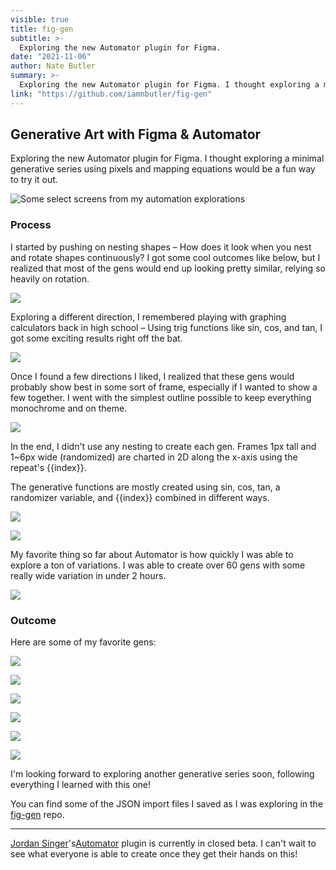 ```yaml
---
visible: true
title: fig-gen
subtitle: >-
  Exploring the new Automator plugin for Figma.
date: "2021-11-06"
author: Nate Butler
summary: >-
  Exploring the new Automator plugin for Figma. I thought exploring a minimal generative series using pixels and mapping equations would be a fun way to try it out.
link: "https://github.com/iamnbutler/fig-gen"
---
```


## Generative Art with Figma & Automator

Exploring the new Automator plugin for Figma. I thought exploring a minimal generative series using pixels and mapping equations would be a fun way to try it out.

![Some select screens from my automation explorations](https://res.cloudinary.com/read-cv/image/upload/c_limit,h_2048,w_2048/v1/1/pages/506jO5gdgrYj3cUmt3ShGTp65ag2/amkK5itPyDCD8tu6ewsn/341209bd-9ffd-445e-89ac-2fc7da4ff75b.png?_a=ATAABAA0)

### Process

I started by pushing on nesting shapes – How does it look when you nest and rotate shapes continuously? I got some cool outcomes like below, but I realized that most of the gens would end up looking pretty similar, relying so heavily on rotation.

![](https://res.cloudinary.com/read-cv/image/upload/c_limit,h_2048,w_2048/v1/1/pages/506jO5gdgrYj3cUmt3ShGTp65ag2/amkK5itPyDCD8tu6ewsn/b73b6629-fddf-4034-8285-bd96ec06b148.png?_a=ATAABAA0)

Exploring a different direction, I remembered playing with graphing calculators back in high school – Using trig functions like sin, cos, and tan, I got some exciting results right off the bat.

![](https://res.cloudinary.com/read-cv/image/upload/c_limit,h_2048,w_2048/v1/1/pages/506jO5gdgrYj3cUmt3ShGTp65ag2/amkK5itPyDCD8tu6ewsn/e07de2b4-907a-4ec9-9861-e60886b81541.png?_a=ATAABAA0)

Once I found a few directions I liked, I realized that these gens would probably show best in some sort of frame, especially if I wanted to show a few together. I went with the simplest outline possible to keep everything monochrome and on theme.

![](https://res.cloudinary.com/read-cv/image/upload/c_limit,h_2048,w_2048/v1/1/pages/506jO5gdgrYj3cUmt3ShGTp65ag2/amkK5itPyDCD8tu6ewsn/f83f9955-29c9-4b3a-8fa8-4d49990bfc64.png?_a=ATAABAA0)

In the end, I didn't use any nesting to create each gen. Frames 1px tall and 1~6px wide (randomized) are charted in 2D along the x-axis using the repeat's {{index}}.

The generative functions are mostly created using sin, cos, tan, a randomizer variable, and {{index}} combined in different ways.

![](https://res.cloudinary.com/read-cv/image/upload/c_limit,h_2048,w_2048/v1/1/pages/506jO5gdgrYj3cUmt3ShGTp65ag2/amkK5itPyDCD8tu6ewsn/ef1088f2-cfed-41bf-81dd-4f3720d55f90.png?_a=ATAABAA0)

![](https://res.cloudinary.com/read-cv/image/upload/c_limit,h_2048,w_2048/v1/1/pages/506jO5gdgrYj3cUmt3ShGTp65ag2/amkK5itPyDCD8tu6ewsn/3f4b9e7c-735d-4269-92d0-a45aa1ff6398.png?_a=ATAABAA0)

My favorite thing so far about Automator is how quickly I was able to explore a ton of variations. I was able to create over 60 gens with some really wide variation in under 2 hours.

![](https://res.cloudinary.com/read-cv/image/upload/c_limit,h_2048,w_2048/v1/1/pages/506jO5gdgrYj3cUmt3ShGTp65ag2/amkK5itPyDCD8tu6ewsn/26e8dde3-280a-4e3a-88a3-c8c7aa885910.png?_a=ATAABAA0)

### Outcome

Here are some of my favorite gens:

![](https://res.cloudinary.com/read-cv/image/upload/c_limit,h_2048,w_2048/v1/1/pages/506jO5gdgrYj3cUmt3ShGTp65ag2/amkK5itPyDCD8tu6ewsn/a6f19515-0662-4568-a055-2fd8c6a4ba8b.png?_a=ATAABAA0)

![](https://res.cloudinary.com/read-cv/image/upload/c_limit,h_2048,w_2048/v1/1/pages/506jO5gdgrYj3cUmt3ShGTp65ag2/amkK5itPyDCD8tu6ewsn/7f80dc0f-4214-4cab-8898-e35a7a20f2e7.png?_a=ATAABAA0)

![](https://res.cloudinary.com/read-cv/image/upload/c_limit,h_2048,w_2048/v1/1/pages/506jO5gdgrYj3cUmt3ShGTp65ag2/amkK5itPyDCD8tu6ewsn/7886a82d-c8b7-47a5-98fa-10cb860f1b14.png?_a=ATAABAA0)

![](https://res.cloudinary.com/read-cv/image/upload/c_limit,h_2048,w_2048/v1/1/pages/506jO5gdgrYj3cUmt3ShGTp65ag2/amkK5itPyDCD8tu6ewsn/07c37999-cf3c-4022-8a04-b3aa0e3740bd.png?_a=ATAABAA0)

![](https://res.cloudinary.com/read-cv/image/upload/c_limit,h_2048,w_2048/v1/1/pages/506jO5gdgrYj3cUmt3ShGTp65ag2/amkK5itPyDCD8tu6ewsn/ce2dc427-4813-4454-b56a-42f432ef608f.png?_a=ATAABAA0)

![](https://res.cloudinary.com/read-cv/image/upload/c_limit,h_2048,w_2048/v1/1/pages/506jO5gdgrYj3cUmt3ShGTp65ag2/amkK5itPyDCD8tu6ewsn/33ab0d98-c2f8-4cd5-b121-c038f56bcad2.png?_a=ATAABAA0)

I'm looking forward to exploring another generative series soon, following everything I learned with this one!

You can find some of the JSON import files I saved as I was exploring in the [fig-gen](https://github.com/iamnbutler/fig-gen) repo.

---

[Jordan Singer](https://twitter.com/jsngr)'s[Automator](https://automator.design/) plugin is currently in closed beta. I can't wait to see what everyone is able to create once they get their hands on this!